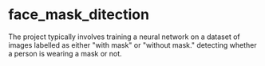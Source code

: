 # face_mask_ditection
The project typically involves training a neural network on a dataset of images labelled as either "with mask" or "without mask."  detecting whether a person is wearing a mask or not. 
